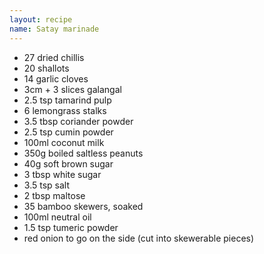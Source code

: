 ```yaml
---
layout: recipe
name: Satay marinade
---
```


* 27 dried chillis
* 20 shallots
* 14 garlic cloves
* 3cm + 3 slices galangal
* 2.5 tsp tamarind pulp
* 6 lemongrass stalks
* 3.5 tbsp coriander powder
* 2.5 tsp cumin powder
* 100ml coconut milk
* 350g boiled saltless peanuts
* 40g soft brown sugar
* 3 tbsp white sugar
* 3.5 tsp salt
* 2 tbsp maltose
* 35 bamboo skewers, soaked
* 100ml neutral oil
* 1.5 tsp tumeric powder
* red onion to go on the side (cut into skewerable pieces)
